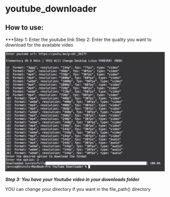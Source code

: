 # youtube_downloader
## How to use:
***Step 1: Enter the youtube link
Step 2: Enter the quality you want to download for the available video


![image](https://github.com/blackhawk005/youtube_downloader/blob/f55c59069f429ca39ee8849b6d1640e354c8bd77/Screenshot%202021-09-13%20at%203.03.37%20AM.png)


***Step 3: You have your Youtube video in your downloads folder***

YOU can change your directory if you want in the file_path() directory
